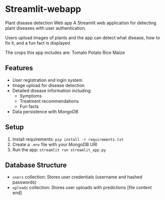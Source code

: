 # Streamlit-webapp
Plant disease detection Web app
A Streamlit web application for detecting plant diseases with user authentication.


Users upload images of plants and the app can detect what disease, how to fix it, and a fun fact is displayed

The crops this app includes are:
Tomato
Potato
Rice
Maize


## Features
- User registration and login system
- Image upload for disease detection
- Detailed disease information including:
  - Symptoms
  - Treatment recommendations
  - Fun facts
- Data persistence with MongoDB


## Setup
1. Install requirements: `pip install -r requirements.txt`
2. Create a `.env` file with your MongoDB URI
3. Run the app: `streamlit run streamlit_app.py`

## Database Structure
- `users` collection: Stores user credentials (username and hashed passwords)
- `uploads` collection: Stores user uploads with predictions
[file content end]